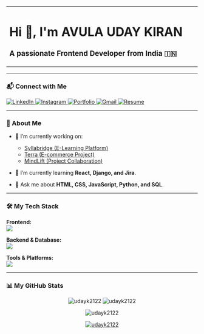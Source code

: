 <table>
  <tr>
    <td width="65%">
      <h1 align="left">Hi 👋, I'm AVULA UDAY KIRAN</h1>
      <h3 align="left">A passionate Frontend Developer from India 🇮🇳</h3>
</table>

---

### 📬 Connect with Me

<p align="left">
  <a href="https://linkedin.com/in/YOUR-LINKEDIN-USERNAME" target="_blank">
    <img src="https://img.shields.io/badge/LinkedIn-0077B5?style=for-the-badge&logo=linkedin&logoColor=white" alt="LinkedIn"/>
  </a>
  <a href="https://instagram.com/uday_kiran_2122" target="_blank">
    <img src="https://img.shields.io/badge/Instagram-E4405F?style=for-the-badge&logo=instagram&logoColor=white" alt="Instagram"/>
  </a>
  <a href="https://udaywebdeveloperprotfolio.netlify.app/" target="_blank">
    <img src="https://img.shields.io/badge/Portfolio-00BFFF?style=for-the-badge&logo=netlify&logoColor=white" alt="Portfolio"/>
  </a>
  <a href="mailto:avulauday0301@gmail.com">
    <img src="https://img.shields.io/badge/Gmail-D14836?style=for-the-badge&logo=gmail&logoColor=white" alt="Gmail"/>
  </a>
  <a href="YOUR-RESUME-LINK-HERE" target="_blank">
    <img src="https://img.shields.io/badge/Download-Resume-green?style=for-the-badge&logo=read-the-docs&logoColor=white" alt="Resume"/>
  </a>
</p>

---

### 🚀 About Me

* 🔭 I’m currently working on:
    * [Syllabridge (E-Learning Platform)](https://github.com/Ankitkumar7311/E-Learning.git)
    * [Terra (E-commerce Project)](https://github.com/udayk2122/Terra-E-commerce.git)
    * [MindLift (Project Collaboration)](https://github.com/Shiva-Software-Solutions)

* 🌱 I’m currently learning **React, Django, and Jira**.

* 💬 Ask me about **HTML, CSS, JavaScript, Python, and SQL**.

---

### 🛠️ My Tech Stack

<p align="left">
  <strong>Frontend:</strong><br>
  <a href="https://skillicons.dev">
    <img src="https://skillicons.dev/icons?i=html,css,js,react,figma,framer&theme=dark" />
  </a>
</p>

<p align="left">
  <strong>Backend & Database:</strong><br>
  <a href="https://skillicons.dev">
    <img src="https://skillicons.dev/icons?i=python,django,mysql&theme=dark" />
  </a>
</p>

<p align="left">
  <strong>Tools & Platforms:</strong><br>
  <a href="https://skillicons.dev">
    <img src="https://skillicons.dev/icons?i=postman,git,github,jira&theme=dark" />
  </a>
</p>

---

### 📊 My GitHub Stats

<p align="center">
  <img src="https://github-readme-stats.vercel.app/api?username=udayk2122&show_icons=true&locale=en&theme=tokyonight&hide_border=true" alt="udayk2122" />
  <img src="https://github-readme-stats.vercel.app/api/top-langs?username=udayk2122&show_icons=true&locale=en&layout=compact&theme=tokyonight&hide_border=true" alt="udayk2122" />
</p>

<p align="center">
  <img src="https://github-readme-streak-stats.herokuapp.com/?user=udayk2122&theme=tokyonight&hide_border=true" alt="udayk2122" />
</p>

<p align="center">
  <a href="https://github.com/ryo-ma/github-profile-trophy">
    <img src="https://github-profile-trophy.vercel.app/?username=udayk2122&theme=tokyonight&no-frame=true&no-bg=true&margin-w=4" alt="udayk2122" />
  </a>
</p>


